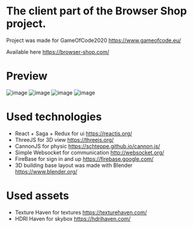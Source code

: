 # The client part of the Browser Shop project.
Project was made for GameOfCode2020 https://www.gameofcode.eu/

Available here https://browser-shop.com/

# Preview
![image](https://user-images.githubusercontent.com/13141660/95670926-c9e00f80-0b91-11eb-9054-bca141e3c598.png)
![image](https://user-images.githubusercontent.com/13141660/95670932-d82e2b80-0b91-11eb-9b84-fcebb2b2fbc6.png)
![image](https://user-images.githubusercontent.com/13141660/95670953-e8dea180-0b91-11eb-804e-1715bcc3588f.png)
![image](https://user-images.githubusercontent.com/13141660/95670964-f431cd00-0b91-11eb-8928-9725d8ece20f.png)

# Used technologies
- React + Saga + Redux for ui https://reactjs.org/
- ThreeJS for 3D view https://threejs.org/
- CannonJS for physic https://schteppe.github.io/cannon.js/
- Simple Websocket for communication http://websocket.org/
- FireBase for sign in and up https://firebase.google.com/
- 3D building base layout was made with Blender https://www.blender.org/

# Used assets
- Texture Haven for textures https://texturehaven.com/
- HDRI Haven for skybox https://hdrihaven.com/
